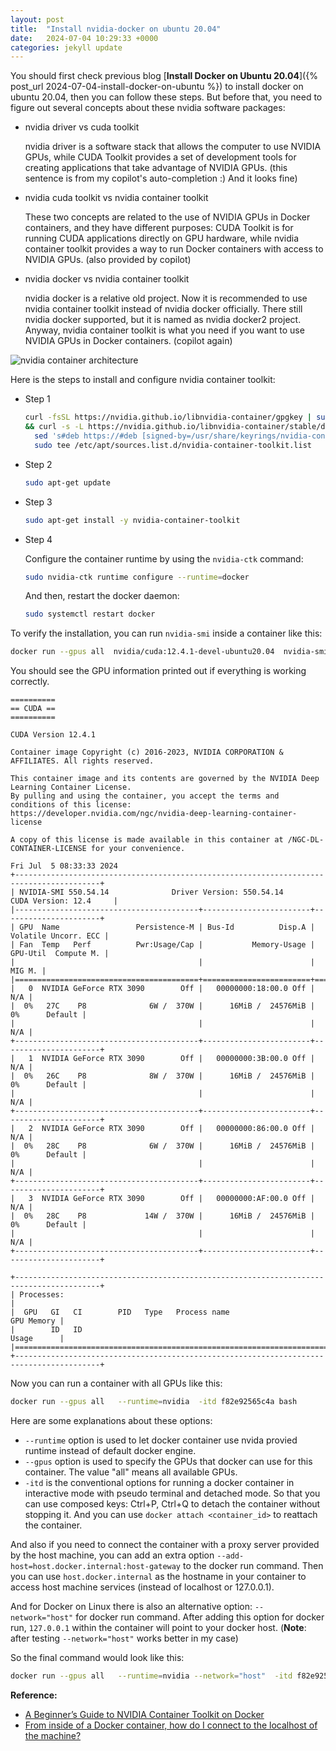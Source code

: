 ```yaml
---
layout: post
title:  "Install nvidia-docker on ubuntu 20.04"
date:   2024-07-04 10:29:33 +0000
categories: jekyll update
---
```


You should first check previous blog [**Install Docker on Ubuntu 20.04**]({% post_url 2024-07-04-install-docker-on-ubuntu %}) to install docker on ubuntu 20.04, then you can follow these steps. But before that, you need to figure out several concepts about these nvidia software packages:

* nvidia driver vs cuda toolkit

  nvidia driver is a software stack that allows the computer to use NVIDIA GPUs, while CUDA Toolkit provides a set of development tools for creating applications that take advantage of NVIDIA GPUs. (this sentence is from my copilot's auto-completion :) And it looks fine)

* nvidia cuda toolkit vs nvidia container toolkit

  These two concepts are related to the use of NVIDIA GPUs in Docker containers, and they have different purposes: CUDA Toolkit is for running CUDA applications directly on GPU hardware, while nvidia container toolkit provides a way to run Docker containers with access to NVIDIA GPUs. (also provided by copilot)

* nvidia docker vs nvidia container toolkit

  nvidia docker is a relative old project. Now it is recommended to use nvidia container toolkit instead of nvidia docker officially. There still nvidia docker supported, but it is named as nvidia docker2 project. Anyway, nvidia container toolkit is what you need if you want to use NVIDIA GPUs in Docker containers. (copilot again)

![nvidia container architecture](https://cloud.githubusercontent.com/assets/3028125/12213714/5b208976-b632-11e5-8406-38d379ec46aa.png)

Here is the steps to install and configure nvidia container toolkit:

* Step 1

  ```bash
  curl -fsSL https://nvidia.github.io/libnvidia-container/gpgkey | sudo gpg --dearmor -o /usr/share/keyrings/nvidia-container-toolkit-keyring.gpg \
  && curl -s -L https://nvidia.github.io/libnvidia-container/stable/deb/nvidia-container-toolkit.list | \
    sed 's#deb https://#deb [signed-by=/usr/share/keyrings/nvidia-container-toolkit-keyring.gpg] https://#g' | \
    sudo tee /etc/apt/sources.list.d/nvidia-container-toolkit.list
  ```

* Step 2

  ```bash
  sudo apt-get update
  ```

* Step 3

  ```bash
  sudo apt-get install -y nvidia-container-toolkit
  ```

* Step 4

  Configure the container runtime by using the `nvidia-ctk` command:

  ```bash
  sudo nvidia-ctk runtime configure --runtime=docker
  ```

  And then, restart the docker daemon:

  ```bash
  sudo systemctl restart docker
  ```

To verify the installation, you can run `nvidia-smi` inside a container like this:

```bash 
docker run --gpus all  nvidia/cuda:12.4.1-devel-ubuntu20.04  nvidia-smi
```

You should see the GPU information printed out if everything is working correctly.
```text
==========
== CUDA ==
==========

CUDA Version 12.4.1

Container image Copyright (c) 2016-2023, NVIDIA CORPORATION & AFFILIATES. All rights reserved.

This container image and its contents are governed by the NVIDIA Deep Learning Container License.
By pulling and using the container, you accept the terms and conditions of this license:
https://developer.nvidia.com/ngc/nvidia-deep-learning-container-license

A copy of this license is made available in this container at /NGC-DL-CONTAINER-LICENSE for your convenience.

Fri Jul  5 08:33:33 2024       
+-----------------------------------------------------------------------------------------+
| NVIDIA-SMI 550.54.14              Driver Version: 550.54.14      CUDA Version: 12.4     |
|-----------------------------------------+------------------------+----------------------+
| GPU  Name                 Persistence-M | Bus-Id          Disp.A | Volatile Uncorr. ECC |
| Fan  Temp   Perf          Pwr:Usage/Cap |           Memory-Usage | GPU-Util  Compute M. |
|                                         |                        |               MIG M. |
|=========================================+========================+======================|
|   0  NVIDIA GeForce RTX 3090        Off |   00000000:18:00.0 Off |                  N/A |
|  0%   27C    P8              6W /  370W |      16MiB /  24576MiB |      0%      Default |
|                                         |                        |                  N/A |
+-----------------------------------------+------------------------+----------------------+
|   1  NVIDIA GeForce RTX 3090        Off |   00000000:3B:00.0 Off |                  N/A |
|  0%   26C    P8              8W /  370W |      16MiB /  24576MiB |      0%      Default |
|                                         |                        |                  N/A |
+-----------------------------------------+------------------------+----------------------+
|   2  NVIDIA GeForce RTX 3090        Off |   00000000:86:00.0 Off |                  N/A |
|  0%   28C    P8              6W /  370W |      16MiB /  24576MiB |      0%      Default |
|                                         |                        |                  N/A |
+-----------------------------------------+------------------------+----------------------+
|   3  NVIDIA GeForce RTX 3090        Off |   00000000:AF:00.0 Off |                  N/A |
|  0%   28C    P8             14W /  370W |      16MiB /  24576MiB |      0%      Default |
|                                         |                        |                  N/A |
+-----------------------------------------+------------------------+----------------------+
                                                                                         
+-----------------------------------------------------------------------------------------+
| Processes:                                                                              |
|  GPU   GI   CI        PID   Type   Process name                              GPU Memory |
|        ID   ID                                                               Usage      |
|=========================================================================================|
+-----------------------------------------------------------------------------------------+
```

Now you can run a container with all GPUs like this:

```bash
docker run --gpus all   --runtime=nvidia  -itd f82e92565c4a bash
```

Here are some explanations about these options:

* `--runtime` option is used to let docker container use nvida provied runtime instead of default docker engine.
* `--gpus` option is used to specify the GPUs that docker can use for this container. The value "all" means all available GPUs.
* `-itd` is the conventional options for running a docker container in interactive mode with pseudo terminal and detached mode. So that you can use composed keys: Ctrl+P, Ctrl+Q to detach the container without stopping it. And you can use `docker attach <container_id>` to reattach the container.

And also if you need to connect the container with a proxy server provided by the host machine, you can add an extra option `--add-host=host.docker.internal:host-gateway` to the docker run command. Then you can use `host.docker.internal` as the hostname in your container to access host machine services (instead of localhost or 127.0.0.1).

And for Docker on Linux there is also an alternative option: `--network="host"` for docker run command. After adding this option for docker run, `127.0.0.1` within the container will point to your docker host. (**Note**: after testing `--network="host"` works better in my case)

So the final command would look like this:

```bash
docker run --gpus all   --runtime=nvidia --network="host"  -itd f82e92565c4a bash
```

**Reference:**

* [A Beginner’s Guide to NVIDIA Container Toolkit on Docker](https://medium.com/@u.mele.coding/a-beginners-guide-to-nvidia-container-toolkit-on-docker-92b645f92006)
* [From inside of a Docker container, how do I connect to the localhost of the machine?](https://stackoverflow.com/questions/24319662/from-inside-of-a-docker-container-how-do-i-connect-to-the-localhost-of-the-mach)